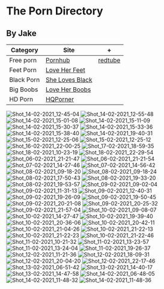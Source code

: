 # The Porn Directory
## By Jake

| Category  | Site | + |
| ------------- | ------------- | ------------- |
| Free porn  | [Pornhub](https://www.pornhub.com)  | [redtube](https://redtube.com)  |
| Feet Porn  | [Love Her Feet](https://www.loveherfeet.com)  |  |
| Black Porn | [She Loves Black](https://www.shelovesblack.com)  |  |
| Big Boobs | [Love Her Boobs](https://www.loveherboobs.com)  |  |
| HD Porn | [HQPorner](https://www.hqporner.com)  |  |

![Shot_14-02-2021_12-45-04](https://github.com/Jake2210/Jake2210.github.io/assets/118492756/9ddf9724-0f28-4a72-bd66-27bfc8620d6e)
![Shot_14-02-2021_12-55-48](https://github.com/Jake2210/Jake2210.github.io/assets/118492756/42d3e5fd-eeca-4d3c-a6df-c72bff2203c2)
![Shot_14-02-2021_15-01-08](https://github.com/Jake2210/Jake2210.github.io/assets/118492756/90501571-616d-4ecf-96a5-5d17fa5e5ace)
![Shot_14-02-2021_15-11-09](https://github.com/Jake2210/Jake2210.github.io/assets/118492756/5af629d5-96fa-433a-8dbc-fdb1c0a8fe56)
![Shot_14-02-2021_15-30-37](https://github.com/Jake2210/Jake2210.github.io/assets/118492756/c714f0c6-3034-40ff-9ce8-db25372c6a5c)
![Shot_14-02-2021_15-33-36](https://github.com/Jake2210/Jake2210.github.io/assets/118492756/7f603ff0-6248-4a3a-809a-a1d54397f09c)
![Shot_14-02-2021_15-38-40](https://github.com/Jake2210/Jake2210.github.io/assets/118492756/fe1e4a6a-0413-4655-9ee7-ccd1585592b8)
![Shot_14-02-2021_19-40-31](https://github.com/Jake2210/Jake2210.github.io/assets/118492756/39c1194d-a2a6-4b12-b5ad-478292d02722)
![Shot_15-02-2021_12-25-06](https://github.com/Jake2210/Jake2210.github.io/assets/118492756/03384b96-34a7-4c06-a750-e906bf4f1979)
![Shot_15-02-2021_12-25-12](https://github.com/Jake2210/Jake2210.github.io/assets/118492756/b268b97b-4eb6-45ea-a36a-19879dda3796)
![Shot_16-02-2021_22-00-25](https://github.com/Jake2210/Jake2210.github.io/assets/118492756/9907f2b0-a961-4fd7-ae84-c540fd923e67)
![Shot_17-02-2021_18-59-35](https://github.com/Jake2210/Jake2210.github.io/assets/118492756/5bb7f5de-361f-40bf-8b63-c4fea2896b24)
![Shot_18-02-2021_10-23-19](https://github.com/Jake2210/Jake2210.github.io/assets/118492756/495addc5-494c-4e97-a6f5-5449ae6f81a4)
![Shot_18-02-2021_22-29-54](https://github.com/Jake2210/Jake2210.github.io/assets/118492756/f7be3c42-96b0-4ac2-8960-a40fb6458ecb)
![Shot_06-02-2021_21-21-47](https://github.com/Jake2210/Jake2210.github.io/assets/118492756/aa973605-c2de-4d59-b592-b73a10d95060)
![Shot_06-02-2021_21-21-54](https://github.com/Jake2210/Jake2210.github.io/assets/118492756/27f0c965-5969-4cd2-9474-e488c1da2b16)
![Shot_07-02-2021_14-27-46](https://github.com/Jake2210/Jake2210.github.io/assets/118492756/9c5f7fe0-e716-4399-bbce-9d264d91f36f)
![Shot_07-02-2021_14-56-42](https://github.com/Jake2210/Jake2210.github.io/assets/118492756/026436cc-96f7-4b5e-8bbc-e732bc8ca540)
![Shot_08-02-2021_09-18-20](https://github.com/Jake2210/Jake2210.github.io/assets/118492756/a39d1324-3c6c-4e09-be4a-0235192644d4)
![Shot_08-02-2021_09-18-24](https://github.com/Jake2210/Jake2210.github.io/assets/118492756/9b591d79-ce27-4ac6-9159-dc85f81acb26)
![Shot_08-02-2021_17-50-43](https://github.com/Jake2210/Jake2210.github.io/assets/118492756/2f298533-49f0-4825-95ae-9522c5a37de9)
![Shot_08-02-2021_19-33-20](https://github.com/Jake2210/Jake2210.github.io/assets/118492756/abe96122-9048-4c58-ba8d-d2440fc40c46)
![Shot_08-02-2021_19-53-57](https://github.com/Jake2210/Jake2210.github.io/assets/118492756/06db453a-b5b8-4e32-a92d-fa9ffc69eb00)
![Shot_09-02-2021_09-02-04](https://github.com/Jake2210/Jake2210.github.io/assets/118492756/9b5de2f2-393a-4bd2-97c4-9c84a908ac17)
![Shot_09-02-2021_11-31-13](https://github.com/Jake2210/Jake2210.github.io/assets/118492756/408999ed-99b0-4c04-9633-3199ab2f1a0b)
![Shot_09-02-2021_12-40-31](https://github.com/Jake2210/Jake2210.github.io/assets/118492756/0d6f34ed-53c3-43de-ba4a-b4830e6c7aa8)
![Shot_09-02-2021_19-26-09](https://github.com/Jake2210/Jake2210.github.io/assets/118492756/10c920e7-a415-481a-bf66-e910f7db44e7)
![Shot_09-02-2021_19-50-45](https://github.com/Jake2210/Jake2210.github.io/assets/118492756/ba9deeb7-1ea3-4511-bda8-6d7512df33a2)
![Shot_09-02-2021_20-21-08](https://github.com/Jake2210/Jake2210.github.io/assets/118492756/576efc4a-4c8e-44ce-802c-1d0ed5e77829)
![Shot_09-02-2021_20-25-32](https://github.com/Jake2210/Jake2210.github.io/assets/118492756/61d46250-b56a-4e9e-85a3-3288b66789aa)
![Shot_09-02-2021_21-57-04](https://github.com/Jake2210/Jake2210.github.io/assets/118492756/a51ed6c0-b0a2-4127-ae25-d1302ec9846e)
![Shot_10-02-2021_09-08-07](https://github.com/Jake2210/Jake2210.github.io/assets/118492756/501243ec-d5bf-401b-b9a1-94940c16563b)
![Shot_10-02-2021_14-27-47](https://github.com/Jake2210/Jake2210.github.io/assets/118492756/891792f6-4cd2-4daf-9a5c-1ca5f72a2869)
![Shot_10-02-2021_19-39-40](https://github.com/Jake2210/Jake2210.github.io/assets/118492756/7172f69f-e07a-48cb-8e79-1fbc6a42516e)
![Shot_10-02-2021_20-36-06](https://github.com/Jake2210/Jake2210.github.io/assets/118492756/2920e2b6-7db4-4a37-9a28-f2440bb92f0f)
![Shot_10-02-2021_20-42-11](https://github.com/Jake2210/Jake2210.github.io/assets/118492756/383312fb-e3f9-421b-914c-51a15f393429)
![Shot_10-02-2021_21-04-26](https://github.com/Jake2210/Jake2210.github.io/assets/118492756/d9099456-eb18-4f4a-8933-68f903ab85aa)
![Shot_10-02-2021_21-22-13](https://github.com/Jake2210/Jake2210.github.io/assets/118492756/a2b67e4c-3980-4fbe-830a-adcb8067066d)
![Shot_10-02-2021_21-22-23](https://github.com/Jake2210/Jake2210.github.io/assets/118492756/123341cc-ef55-47f0-8315-7e485e6b33d4)
![Shot_10-02-2021_21-22-46](https://github.com/Jake2210/Jake2210.github.io/assets/118492756/56a108e0-ae3a-4603-b35c-c54ef1ac01a7)
![Shot_11-02-2021_10-21-32](https://github.com/Jake2210/Jake2210.github.io/assets/118492756/1281c48f-e488-4889-bf7a-9cf3612ae354)
![Shot_11-02-2021_13-23-57](https://github.com/Jake2210/Jake2210.github.io/assets/118492756/284d58d1-a63b-42bf-9e6d-a19b2434eddb)
![Shot_11-02-2021_13-24-04](https://github.com/Jake2210/Jake2210.github.io/assets/118492756/4e948b49-762c-47cc-8aaf-5df4b9da9d9a)
![Shot_11-02-2021_19-26-37](https://github.com/Jake2210/Jake2210.github.io/assets/118492756/191e6adf-e2d9-4f44-8165-090eb4057f11)
![Shot_12-02-2021_11-21-36](https://github.com/Jake2210/Jake2210.github.io/assets/118492756/02730798-f361-41eb-a81c-2d818c560c36)
![Shot_12-02-2021_18-09-31](https://github.com/Jake2210/Jake2210.github.io/assets/118492756/068236e0-60f4-4437-9ee5-a99568b2c15a)
![Shot_12-02-2021_20-04-20](https://github.com/Jake2210/Jake2210.github.io/assets/118492756/97bda5bf-bcb2-484a-a871-e9fe281cd466)
![Shot_12-02-2021_22-17-46](https://github.com/Jake2210/Jake2210.github.io/assets/118492756/b018cfc3-627c-4828-9934-060862b474b9)
![Shot_13-02-2021_06-51-42](https://github.com/Jake2210/Jake2210.github.io/assets/118492756/25cfdac5-95dd-479a-a210-ca34708a9950)
![Shot_13-02-2021_14-40-17](https://github.com/Jake2210/Jake2210.github.io/assets/118492756/24e0347c-68d3-4a5d-906a-071846d97351)
![Shot_13-02-2021_14-47-58](https://github.com/Jake2210/Jake2210.github.io/assets/118492756/e89a9dee-4cd9-4cc6-8bee-afe10431a0e3)
![Shot_14-02-2021_06-48-05](https://github.com/Jake2210/Jake2210.github.io/assets/118492756/82bdc169-e0f2-41bf-a976-a2d97e9368ec)
![Shot_14-02-2021_11-48-32](https://github.com/Jake2210/Jake2210.github.io/assets/118492756/7ee34eaf-9f2f-40df-bcc7-393a3b437432)
![Shot_14-02-2021_11-48-36](https://github.com/Jake2210/Jake2210.github.io/assets/118492756/0e8d26e8-07c3-4715-a1c3-5997859b003b)
